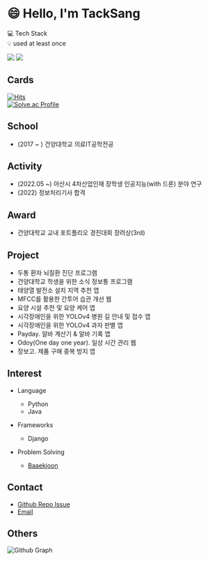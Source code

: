 # 😄 Hello, I'm TackSang


💻 Tech Stack</br>
💡 used at least once</br>

<img src="https://img.shields.io/badge/Java-007396?style=flat-square&logo=Java&logoColor=white"/></a>
<img src="https://img.shields.io/badge/Android-3DDC84?style=flat-square&logo=Android&logoColor=white"/></a></br>

## Cards
[![Hits](https://hits.seeyoufarm.com/api/count/incr/badge.svg?url=https%3A%2F%2Fgithub.com%2Fsange17&count_bg=%2379C83D&title_bg=%23555555&icon=&icon_color=%23E7E7E7&title=hits&edge_flat=false)](https://hits.seeyoufarm.com)</br>
[![Solve.ac Profile](http://mazassumnida.wtf/api/v2/generate_badge?boj=sange17)](https://solved.ac/sange17)

## School
- (2017 ~ ) 건양대학교 의료IT공학전공

## Activity
- (2022.05 ~) 아산시 4차산업인재 장학생 인공지능(with 드론) 분야 연구
- (2022) 정보처리기사 합격

## Award
- 건양대학교 교내 포트폴리오 경진대회 장려상(3rd)

## Project
- 두통 환자 뇌질환 진단 프로그램
- 건양대학교 학생을 위한 소식 정보통 프로그램
- 태양열 발전소 설치 지역 추천 앱
- MFCC를 활용한 간투어 습관 개선 웹
- 요양 시설 추천 및 요양 케어 앱
- 시각장애인을 위한 YOLOv4 병원 길 안내 및 접수 앱
- 시각장애인을 위한 YOLOv4 과자 판별 앱
- Payday. 알바 계산기 & 알바 기록 앱
- Odoy(One day one year). 일상 시간 관리 웹
- 장보고. 제품 구매 중복 방지 앱

## Interest
- Language
  - Python
  - Java

- Frameworks
  - Django

- Problem Solving
  - [Baaekjoon](https://www.acmicpc.net/user/sange17)

## Contact
- [Github Repo Issue](https://github.com/sange17/sange17/issues)
- [Email](mailto:sange17@naver.com)

## Others
![Github Graph](https://activity-graph.herokuapp.com/graph?username=sange17&area=false&theme=xcode&hide_border=true)
